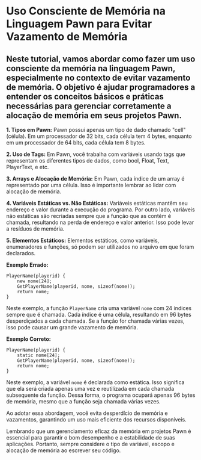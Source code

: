 # Uso Consciente de Memória na Linguagem Pawn para Evitar Vazamento de Memória

## Neste tutorial, vamos abordar como fazer um uso consciente da memória na linguagem Pawn, especialmente no contexto de evitar vazamento de memória. O objetivo é ajudar programadores a entender os conceitos básicos e práticas necessárias para gerenciar corretamente a alocação de memória em seus projetos Pawn.

**1. Tipos em Pawn:**
Pawn possui apenas um tipo de dado chamado "cell" (célula). Em um processador de 32 bits, cada célula tem 4 bytes, enquanto em um processador de 64 bits, cada célula tem 8 bytes.

**2. Uso de Tags:**
Em Pawn, você trabalha com variáveis usando tags que representam os diferentes tipos de dados, como bool, Float, Text, PlayerText, e etc.

**3. Arrays e Alocação de Memória:**
Em Pawn, cada índice de um array é representado por uma célula. Isso é importante lembrar ao lidar com alocação de memória.

**4. Variáveis Estáticas vs. Não Estáticas:**
Variáveis estáticas mantêm seu endereço e valor durante a execução do programa. Por outro lado, variáveis não estáticas são recriadas sempre que a função que as contém é chamada, resultando na perda de endereço e valor anterior. Isso pode levar a resíduos de memória.

**5. Elementos Estáticos:**
Elementos estáticos, como variáveis, enumeradores e funções, só podem ser utilizados no arquivo em que foram declarados.

**Exemplo Errado:**
```pawn
PlayerName(playerid) {
    new nome[24];
    GetPlayerName(playerid, nome, sizeof(nome));
    return nome;
}
```
Neste exemplo, a função `PlayerName` cria uma variável `nome` com 24 índices sempre que é chamada. Cada índice é uma célula, resultando em 96 bytes desperdiçados a cada chamada. Se a função for chamada várias vezes, isso pode causar um grande vazamento de memória.

**Exemplo Correto:**
```pawn
PlayerName(playerid) {
    static nome[24];
    GetPlayerName(playerid, nome, sizeof(nome));
    return nome;
}
```
Neste exemplo, a variável `nome` é declarada como estática. Isso significa que ela será criada apenas uma vez e reutilizada em cada chamada subsequente da função. Dessa forma, o programa ocupará apenas 96 bytes de memória, mesmo que a função seja chamada várias vezes.

Ao adotar essa abordagem, você evita desperdício de memória e vazamentos, garantindo um uso mais eficiente dos recursos disponíveis.

Lembrando que um gerenciamento eficaz da memória em projetos Pawn é essencial para garantir o bom desempenho e a estabilidade de suas aplicações. Portanto, sempre considere o tipo de variável, escopo e alocação de memória ao escrever seu código.
